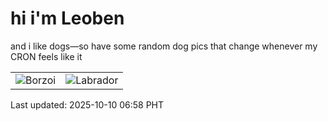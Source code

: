 # hi i'm Leoben

and i like dogs—so have some random dog pics that change whenever my CRON feels like it

|  |  |
|--------|----------|
| ![Borzoi](https://random-dog-vercel.vercel.app/api/random-borzoi?v=1760050703) | ![Labrador](https://random-dog-vercel.vercel.app/api/random-labrador?v=1760050703) |

Last updated: 2025-10-10 06:58 PHT
